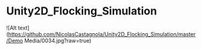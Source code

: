 # Unity2D_Flocking_Simulation
![Alt text](https://github.com/NicolasCastagnola/Unity2D_Flocking_Simulation/master/Demo Media/0034.jpg?raw=true)

